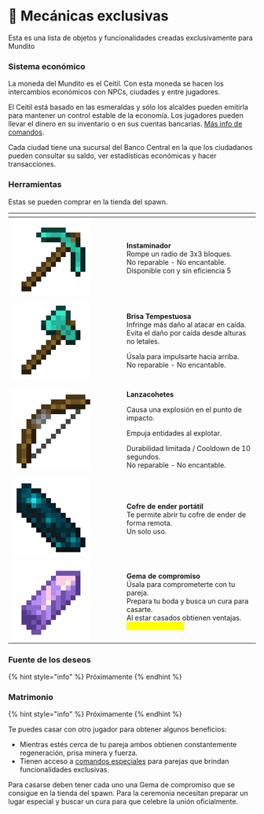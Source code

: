 # 👾 Mecánicas exclusivas

Esta es una lista de objetos y funcionalidades creadas exclusivamente para Mundito

### Sistema económico

La moneda del Mundito es el Ceitil. Con esta moneda se hacen los intercambios económicos con NPCs, ciudades y entre jugadores.

El Ceitil está basado en las esmeraldas y sólo los alcaldes pueden emitirla para mantener un control estable de la economía. Los jugadores pueden llevar el dinero en su inventario o en sus cuentas bancarias. [Más info de comandos](comandos.md#essentialsx).

Cada ciudad tiene una sucursal del Banco Central en la que los ciudadanos pueden consultar su saldo, ver estadísticas económicas y hacer transacciones.

### Herramientas

Estas se pueden comprar en la tienda del spawn.

<table data-header-hidden><thead><tr><th width="220"></th><th></th></tr></thead><tbody><tr><td><img src="../.gitbook/assets/Diamond_Pickaxe_JE3_BE3.webp" alt="" data-size="original"></td><td><strong>Instaminador</strong><br>Rompe un radio de 3x3 bloques.<br>No reparable - No encantable.<br>Disponible con y sin eficiencia 5</td></tr><tr><td><img src="../.gitbook/assets/Diamond_Axe_JE3_BE3.webp" alt="" data-size="original"></td><td><p><strong>Brisa Tempestuosa</strong><br>Infringe más daño al atacar en caída.<br>Evita el daño por caída desde alturas no letales.</p><p>Úsala para impulsarte hacia arriba.<br>No reparable - No encantable.</p></td></tr><tr><td><img src="../.gitbook/assets/Bow_JE2_BE1.webp" alt="" data-size="original"></td><td><p><strong>Lanzacohetes</strong></p><p>Causa una explosión en el punto de impacto.</p><p>Empuja entidades al explotar.</p><p>Durabilidad limitada / Cooldown de 10 segundos.<br>No reparable - No encantable.</p></td></tr><tr><td><img src="../.gitbook/assets/Echo_Shard_JE1_BE1.webp" alt="" data-size="original"></td><td><strong>Cofre de ender portátil</strong><br>Te permite abrir tu cofre de ender de forma remota.<br>Un solo uso.</td></tr><tr><td><img src="../.gitbook/assets/Amethyst_Shard_JE2_BE1.webp" alt="" data-size="original"></td><td><strong>Gema de compromiso</strong><br>Úsala para comprometerte con tu pareja.<br>Prepara tu boda y busca un cura para casarte.<br>Al estar casados obtienen ventajas. <mark style="color:yellow;">(Próximamente...)</mark></td></tr></tbody></table>

### Fuente de los deseos

{% hint style="info" %}
Próximamente
{% endhint %}

### Matrimonio

{% hint style="info" %}
Próximamente
{% endhint %}

Te puedes casar con otro jugador para obtener algunos beneficios:

* Mientras estés cerca de tu pareja ambos obtienen constantemente regeneración, prisa minera y fuerza.
* Tienen acceso a [comandos especiales](comandos.md#matrimonio) para parejas que brindan funcionalidades exclusivas.

Para casarse deben tener cada uno una Gema de compromiso que se consigue en la tienda del spawn. Para la ceremonia necesitan preparar un lugar especial y buscar un cura para que celebre la unión oficialmente.
